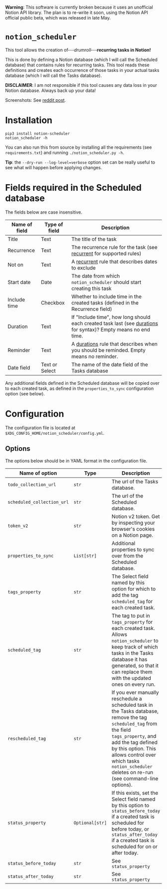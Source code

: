 **Warning**: This software is currently broken because it uses an unofficial Notion API library. The plan is to re-write it soon, using the Notion API official public beta, which was released in late May.

# `notion_scheduler`

This tool allows the creation of---*drumroll*---**recurring tasks in Notion!**

This is done by defining a Notion database (which I will call the Scheduled database) that contains rules for recurring tasks.
This tool reads these definitions and creates each occurrence of those tasks in your actual tasks database (which I will call the Tasks database).

**DISCLAIMER**: I am not responsible if this tool causes any data loss in your Notion database. Always back up your data!

Screenshots: See [reddit post](https://www.reddit.com/r/Notion/comments/iut6lz/recurring_tasks_in_notion_with_no_compromises/?utm_source=share&utm_medium=web2x&context=3).

# Installation

```
pip3 install notion-scheduler
notion_scheduler -h
```

You can also run this from source by installing all the requirements (see `requirements.txt`) and running `./notion_scheduler.py -h`.

**Tip**: the `--dry-run --log-level=verbose` option set can be really useful to see what will happen before applying changes.

# Fields required in the Scheduled database

The fields below are case insensitive.

| Name of field | Type of field | Description |
|-|-|-|
| Title | Text | The title of the task |
| Recurrence | Text | The recurrence rule for the task (see [recurrent](https://github.com/kvh/recurrent) for supported rules) |
| Not on | Text | A [recurrent](https://github.com/kvh/recurrent) rule that describes dates to exclude |
| Start date | Date | The date from which `notion_scheduler` should start creating this task |
| Include time | Checkbox | Whether to include time in the created tasks (defined in the Recurrence field) |
| Duration | Text | If "Include time", how long should each created task last (see [durations](https://github.com/oleiade/durations) for syntax)? Empty means no end time. |
| Reminder | Text | A [durations](https://github.com/oleiade/durations) rule that describes when you should be reminded. Empty means no reminder. |
| Date field | Text or Select | The name of the date field of the Tasks database |

Any additional fields defined in the Scheduled database will be copied over to each created task, as defined in the `properties_to_sync` configuration option (see below).

# Configuration

The configuration file is located at `$XDG_CONFIG_HOME/notion_scheduler/config.yml`.

## Options

The options below should be in YAML format in the configuration file.

| Name of option | Type | Description |
|-|-|-|
| `todo_collection_url` | `str` | The url of the Tasks database. |
| `scheduled_collection_url` | `str` | The url of the Scheduled database. |
| `token_v2` | `str` | Notion v2 token. Get by inspecting your browser's cookies on a Notion page. |
| `properties_to_sync` | `List[str]` | Additional properties to sync over from the Scheduled database. |
| `tags_property` | `str` | The Select field named by this option for which to add the tag `scheduled_tag` for each created task. |
| `scheduled_tag` | `str` | The tag to put in `tags_property` for each created task. Allows `notion_scheduler` to keep track of which tasks in the Tasks database it has generated, so that it can replace them with the updated ones on every run. |
| `rescheduled_tag` | `str` | If you ever manually reschedule a scheduled task in the Tasks database, remove the tag `scheduled_tag` from the field `tags_property`, and add the tag defined by this option. This allows control over which tasks `notion_scheduler` deletes on re-run (see command-line options). |
| `status_property` | `Optional[str]` | If this exists, set the Select field named by this option to `status_before_today` if a created task is scheduled for before today, or `status_after_today` if a created task is scheduled for on or after today. |
| `status_before_today` | `str` | See `status_property` |
| `status_after_today` | `str` | See `status_property` |

